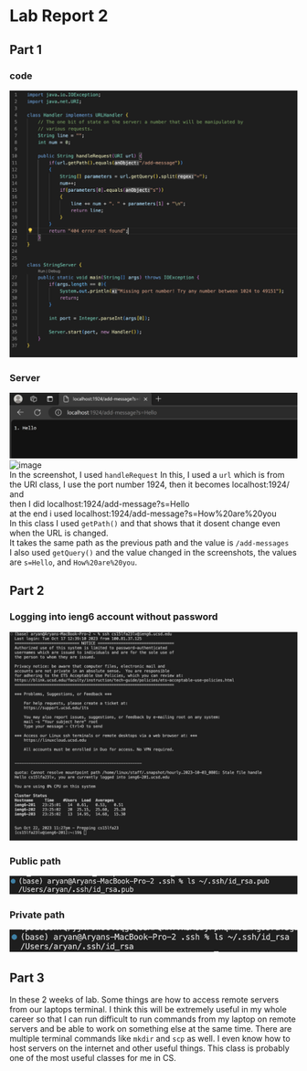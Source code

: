 # Lab Report 2  
## Part 1  
### code  
![image](code.png)  
### Server  
![image](hello.png)  
![image](hello1png)  
In the screenshot, I used `handleRequest`
In this, I used a `url` which is from the URI class, I use the port number 1924, then it becomes localhost:1924/ and   
then I did localhost:1924/add-message?s=Hello  
at the end i used localhost:1924/add-message?s=How%20are%20you  
In this class I used `getPath()` and that shows that it dosent change even when the URL is changed.  
It takes the same path as the previous path and the value is `/add-messages`  
I also used `getQuery()` and the value changed in the screenshots, the values are `s=Hello`, and `How%20are%20you`.  

## Part 2  
### Logging into ieng6 account without password  
![image](remotelogin.png)  
### Public path  
![image](publicpath.png)  
### Private path  
![image](privatepath.png)

## Part 3
In these 2 weeks of lab. Some things are how to access remote servers from our laptops terminal. I think this will be extremely useful in my whole career so that I can run difficult to run 
commands from my laptop on remote servers and be able to work on something else at the same time. There are multiple terminal commands like `mkdir` and `scp` as well. I even know how to host servers
on the internet and other useful things. This class is probably one of the most useful classes for me in CS.
